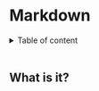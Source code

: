 # Markdown


<details>
    <summary>Table of content</summary>
        <ol>
            <li><a href="#what-is-it">What is it?</a></li>
            <li><a href="#why-us-it">Why us it?</a></li>
            <li><a href="#basic-syntax">Basic syntax</a></li>
        </ol>
</details>

<br>

## <a name="#what-is-it">What is it?</a>

<br>
<br>
<br>
<br>
<br>
<br>
<br>
<br>
<br>
<br>
<br>
<br>
<br>
<br>
<br>
<br>
<br>
<br>
<br>
<br>
<br>
<br>
<br>
<br>
<br>
<br>
<br>
<br>
<br>
<br>
<br>
<br>
<br>
<br>
<br>
<br>
<br>
<br>


            
            



            